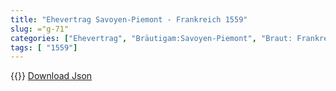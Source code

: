```yaml
---
title: "Ehevertrag Savoyen-Piemont - Frankreich 1559"
slug: ="g-71"
categories: ["Ehevertrag", "Bräutigam:Savoyen-Piemont", "Braut: Frankreich", "Eheschließung vollzogen?:Ja", "verschiedenkonfessionelle Ehe?:Nein", "Dynastie Bräutigam:Savoyen", "Akteur Bräutigam:Savoyen", "Akteur Braut:Valois", "Textbezug?:ja", "Ständisch?:nein", "Ratifikation?:nein", "Sonstiges?:ja", "Bräutigam:Savoyen-Piemont", "Braut: Frankreich"]
tags: [ "1559"]
---
```

<!--more-->
{{<v72>}}
[Download Json](/vertraege/vertrag-71.json)